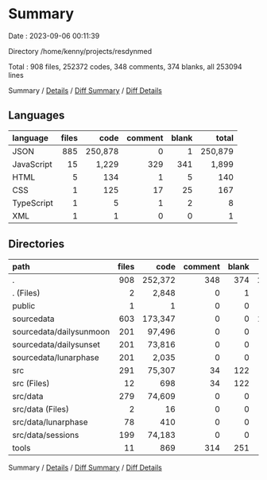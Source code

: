 # Summary

Date : 2023-09-06 00:11:39

Directory /home/kenny/projects/resdynmed

Total : 908 files,  252372 codes, 348 comments, 374 blanks, all 253094 lines

Summary / [Details](details.md) / [Diff Summary](diff.md) / [Diff Details](diff-details.md)

## Languages
| language | files | code | comment | blank | total |
| :--- | ---: | ---: | ---: | ---: | ---: |
| JSON | 885 | 250,878 | 0 | 1 | 250,879 |
| JavaScript | 15 | 1,229 | 329 | 341 | 1,899 |
| HTML | 5 | 134 | 1 | 5 | 140 |
| CSS | 1 | 125 | 17 | 25 | 167 |
| TypeScript | 1 | 5 | 1 | 2 | 8 |
| XML | 1 | 1 | 0 | 0 | 1 |

## Directories
| path | files | code | comment | blank | total |
| :--- | ---: | ---: | ---: | ---: | ---: |
| . | 908 | 252,372 | 348 | 374 | 253,094 |
| . (Files) | 2 | 2,848 | 0 | 1 | 2,849 |
| public | 1 | 1 | 0 | 0 | 1 |
| sourcedata | 603 | 173,347 | 0 | 0 | 173,347 |
| sourcedata/dailysunmoon | 201 | 97,496 | 0 | 0 | 97,496 |
| sourcedata/dailysunset | 201 | 73,816 | 0 | 0 | 73,816 |
| sourcedata/lunarphase | 201 | 2,035 | 0 | 0 | 2,035 |
| src | 291 | 75,307 | 34 | 122 | 75,463 |
| src (Files) | 12 | 698 | 34 | 122 | 854 |
| src/data | 279 | 74,609 | 0 | 0 | 74,609 |
| src/data (Files) | 2 | 16 | 0 | 0 | 16 |
| src/data/lunarphase | 78 | 410 | 0 | 0 | 410 |
| src/data/sessions | 199 | 74,183 | 0 | 0 | 74,183 |
| tools | 11 | 869 | 314 | 251 | 1,434 |

Summary / [Details](details.md) / [Diff Summary](diff.md) / [Diff Details](diff-details.md)
